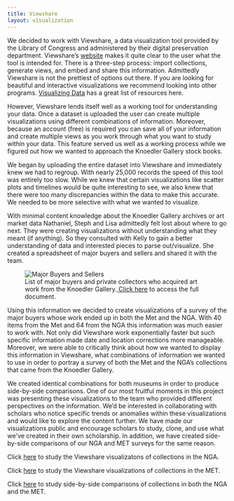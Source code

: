 ```yaml
---
title: Viewshare
layout: visualization
---
```

We decided to work with Viewshare, a data visualization tool provided by the Library of Congress and administered by their digital preservation department. Viewshare’s [website](http://viewshare.org/) makes it quite clear to the user what the tool is intended for. There is a three-step process: import collections, generate views, and embed and share this information. Admittedly Viewshare is not the prettiest of options out there. If you are looking for beautiful and interactive visualizations we recommend looking into other programs. [Visualizing Data](http://www.visualisingdata.com/index.php/resources) has a great list of resources here.

However, Viewshare lends itself well as a working tool for understanding your data. Once a dataset is uploaded the user can create multiple visualizations using different combinations of information. Moreover, because an account (free) is required you can save all of your information and create multiple views as you work through what you want to study within your data. This feature served us well as a working process while we figured out how we wanted to approach the Knoedler Gallery stock books.

We began by uploading the entire dataset into Viewshare and immediately knew we had to regroup. With nearly 25,000 records the speed of this tool was entirely too slow. While we knew that certain visualizations like scatter plots and timelines would be quite interesting to see, we also knew that there were too many discrepancies within the data to make this accurate. We needed to be more selective with what we wanted to visualize.

With minimal content knowledge about the Knoedler Gallery archives or art market data Nathaniel, Steph and Lisa admittedly felt lost about where to go next. They were creating visualizations without understanding what they meant (if anything). So they consulted with Kelly to gain a better understanding of data and interested pieces to parse out/visualize. She created a spreadsheet of major buyers and sellers and shared it with the team.

<figure class="figure figure-center">
<img src="http://i.imgur.com/93NOVV7.jpg" title="Major Buyers and Sellers">
<figcaption>List of major buyers and private collectors who acquired art work from the Knoedler Gallery.<a href="https://docs.google.com/spreadsheets/d/1mXnPIZwybldyR1oZE0268uCzUZOdBoFFl3HJ0wRnaAs/edit?usp=sharing"> Click here</a> to access the full document. </figcaption>
</figure>


Using this information we decided to create visualizations of a survey of the major buyers whose work ended up in both the Met and the NGA. With 40 items from the Met and 64 from the NGA this information was much easier to work with. Not only did Viewshare work exponentially faster but such specific information made date and location corrections more manageable. Moreover, we were able to critically think about how we wanted to display this information in Viewshare, what combinations of information we wanted to use in order to portray a survey of both the Met and the NGA’s collections that came from the Knoedler Gallery.

We created identical combinations for both museums in order to produce side-by-side comparisons. One of our most fruitful moments in this project was presenting these visualizations to the team who provided different perspectives on the information. We’d be interested in collaborating with scholars who notice specific trends or anomalies within these visualizations and would like to explore the content further. We have made our visualizations public and encourage scholars to study, clone, and use what we've created in their own scholarship.  In addition, we have created side-by-side comparisons of our NGA and MET surveys for the same reason. 

Click [here](http://viewshare.org/share/aab8cc4a-9416-4019-8ff7-c31456159cfb/) to study the Viewshare visualizatons of collections in the NGA. 

Click [here](http://viewshare.org/share/9570fa82-d791-47b3-8370-210fbaf2997a/) to study the Viewshare visualizations of collections in the MET.

Click [here](https://drive.google.com/open?id=0B0alWjPbicDTflRqRmVhbUxRTjNNNUVMU28wMzhSWmViTWFCOUpIZzJBZWJ2b0dvV3laRFk&authuser=0) to study side-by-side comparisons of collections in both the NGA and the MET. 